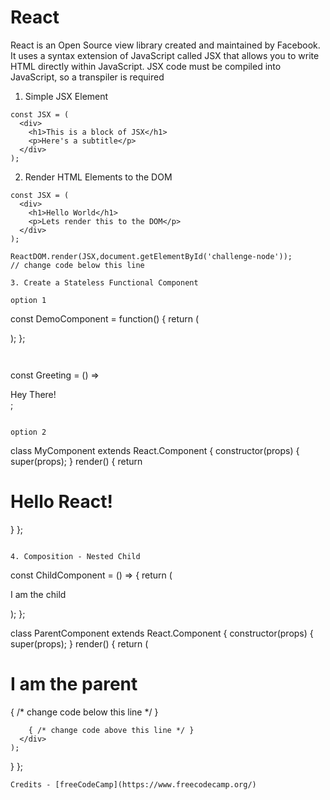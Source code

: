 # React

React is an Open Source view library created and maintained by Facebook. It uses a syntax extension of JavaScript called JSX that allows you to write HTML directly within JavaScript. JSX code must be compiled into JavaScript, so a transpiler is required


1. Simple JSX Element

```
const JSX = (
  <div>
    <h1>This is a block of JSX</h1>
    <p>Here's a subtitle</p>
  </div>
); 
```

2. Render HTML Elements to the DOM

```
const JSX = (
  <div>
    <h1>Hello World</h1>
    <p>Lets render this to the DOM</p>
  </div>
);

ReactDOM.render(JSX,document.getElementById('challenge-node'));
// change code below this line

3. Create a Stateless Functional Component

option 1
```
const DemoComponent = function() {
  return (
    <div className='customClass' />
  );
};
```


```
const Greeting = () => <div>Hey There!</div>;
```

option 2
```
class MyComponent extends React.Component {
  constructor(props) {
    super(props);
  }
  render() {
    return <div><h1>Hello React!</h1></div>
  }
};
```

4. Composition - Nested Child

```
const ChildComponent = () => {
  return (
    <div>
      <p>I am the child</p>
    </div>
  );
};

class ParentComponent extends React.Component {
  constructor(props) {
    super(props);
  }
  render() {
    return (
      <div>
        <h1>I am the parent</h1>
        { /* change code below this line */ }
        <ChildComponent />

        { /* change code above this line */ }
      </div>
    );
  }
};
```
Credits - [freeCodeCamp](https://www.freecodecamp.org/)